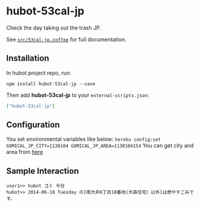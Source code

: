 # hubot-53cal-jp

Check the day taking out the trash JP.

See [`src/53cal-jp.coffee`](src/53cal-jp.coffee) for full documentation.

## Installation

In hubot project repo, run:

`npm install hubot-53cal-jp --save`

Then add **hubot-53cal-jp** to your `external-scripts.json`:

```json
["hubot-53cal-jp"]
```

## Configuration
  You set environmental variables like below:
  `heroku config:set GOMICAL_JP_CITY=1130104 GOMICAL_JP_AREA=1130104154`
  You can get city and area from [here](http://www.53cal.jp/area_sv/)

## Sample Interaction

```
user1>> hubot ゴミ 今日
hubot>> 2014-06-10 Tuesday の[南大井6丁目18番地(大森住宅）以外]は燃やすごみです。
```
